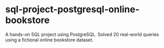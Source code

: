 # sql-project-postgresql-online-bookstore
A hands-on SQL project using PostgreSQL. Solved 20 real-world queries using a fictional online bookstore dataset.
